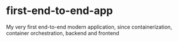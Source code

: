 # first-end-to-end-app
My very first end-to-end modern application, since containerization, container orchestration, backend and frontend
